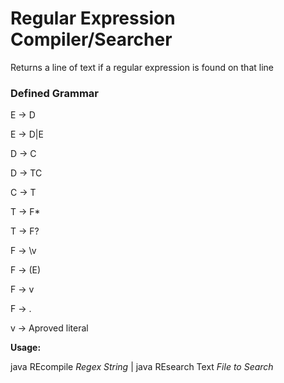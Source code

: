 # Regular Expression Compiler/Searcher

Returns a line of text if a regular expression is found on that line 

### Defined Grammar

E -> D

E -> D|E

D -> C

D -> TC

C -> T

T -> F*

T -> F?

F -> \v

F -> (E)

F -> v 

F -> .

v -> Aproved literal 

**Usage:**

java  REcompile *Regex String* | java REsearch Text *File to Search*

